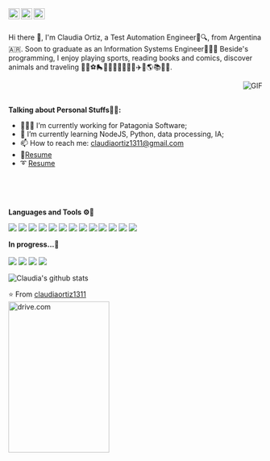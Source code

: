 
<a href="https://www.linkedin.com/in/claudia-ortiz-285b0b172">
  <img align="left" alt="Claudia's LinkdeIN" width="22px" src="https://cdn.jsdelivr.net/npm/simple-icons@v3/icons/linkedin.svg" />
</a>
<a href="https://t.me/Cortiz2991">
  <img align="left" alt="Claudia's Telegram" width="22px" src="https://cdn.jsdelivr.net/npm/simple-icons@v3/icons/telegram.svg" />
</a>
<a href="https://www.instagram.com/claudiam.ortiz?r=nametag">
  <img align="left" alt="Claudia's Instagram" width="22px" src="https://cdn.jsdelivr.net/npm/simple-icons@v3/icons/instagram.svg" />
</a>


<br />
<br />

Hi there 👋, I'm Claudia Ortiz, a Test Automation Engineer🐛🔍, from Argentina🇦🇷. Soon to graduate as an Information Systems Engineer👩🏻‍🎓 
Beside's programming, I enjoy playing sports, reading books and comics, discover animals and traveling 🏐🎾⚽🛼🤸🏻‍♀️🚴🏻‍♀️🎪✈️📸🌎📚🐶🐱.
<br />

  <img align="right" alt="GIF" src="http://www.reactiongifs.com/r/atpthrd.gif" />
  <br />
  <br />

**Talking about Personal Stuffs🙆🏻:**

- 👩🏻‍💻 I’m currently working for Patagonia Software;
- 🌱 I’m currently learning NodeJS, Python, data processing, IA;
- 📫 How to reach me: claudiaortiz1311@gmail.com
- 📝[Resume](https://resume.io/r/t2R3Mkxu8)
- ➰ [Resume](https://drive.google.com/file/d/1G14TZHC82XX7qt5OzA1jM7LYyN2cvukD/view?usp=sharing)
<br />
<br />
<br />

**Languages and Tools ⚙️🔧** 
<br />

<a src="https://www.java.com/en/"><img src="https://img.icons8.com/color/48/000000/java.png"/></a>
<a src="https://www.selenium.dev/"><img src="https://img.icons8.com/color/48/000000/selenium.png"/></a>
<a src="https://cucumber.io/"><img src="https://img.icons8.com/color/48/000000/cucumber.png"/></a>
<a src="https://www.javascript.com/"><img src="https://img.icons8.com/color/48/000000/javascript.png"/></a>
<a src="https://reactjs.org/"><img src="https://img.icons8.com/color/48/000000/react-native.png"/></a>
<a src="https://visualstudio.microsoft.com/"><img src="https://img.icons8.com/color/48/000000/visual-studio.png"/></a>
<a src="https://www.npmjs.com/"><img src="https://img.icons8.com/color/48/000000/npm.png"/></a>
<a src="https://getbootstrap.com/"><img src="https://img.icons8.com/color/48/000000/bootstrap.png"/></a>
<a src="https://github.com/"><img src="https://img.icons8.com/color/48/000000/github--v1.png"/></a>
<a src="https://www.w3schools.com/css/"><img src="https://img.icons8.com/color/48/000000/css3.png"/></a>
<a src="https://www.w3schools.com/html/"><img src="https://img.icons8.com/color/48/000000/html-5.png"/></a>
<a src="https://www.mysql.com/"><img src="https://img.icons8.com/color/48/000000/mysql.png"/></a>
<a src="https://www.w3schools.com/sql/"><img src="https://img.icons8.com/color/48/000000/sql.png"/></a>
<br />

**In progress...🔋**  
<br />
<a src="https://nodejs.org/"><img src="https://img.icons8.com/color/48/000000/nodejs.png"/></a>
<a src="https://www.typescriptlang.org/"><img src="https://img.icons8.com/color/48/000000/typescript.png"/></a>
<a src="https://www.mongodb.com/"><img src="https://img.icons8.com/color/48/000000/mongodb.png"/></a>
<a src="https://www.python.org/"><img src="https://img.icons8.com/color/48/000000/python.png"/></a>






![Claudia's github stats](https://github-readme-stats.vercel.app/api?username=claudiaortiz1311&show_icons=true&hide_border=true&theme=gotham)

⭐️ From [claudiaortiz1311](https://github.com/claudiaortiz1311)
<br />
<img src="https://w0.peakpx.com/wallpaper/47/562/HD-wallpaper-akatsuki-rabbit-bugs-bunny-cartoon-crown-king-naruto-violet-thumbnail.jpg" alt="drive.com"  align="bottom" style="width:200px;height:300px;">

